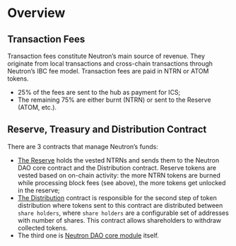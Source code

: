 # Overview

## Transaction Fees

Transaction fees constitute Neutron’s main source of revenue. They originate from local transactions and cross-chain
transactions through Neutron’s IBC fee model. Transaction fees are paid in NTRN or ATOM tokens.

- 25% of the fees are sent to the hub as payment for ICS;
- The remaining 75% are either burnt (NTRN) or sent to the Reserve (ATOM, etc.).

## Reserve, Treasury and Distribution Contract

There are 3 contracts that manage Neutron’s funds:

- [The Reserve](reserve/overview) holds the vested NTRNs and sends them to the Neutron DAO core contract and the Distribution contract. Reserve tokens are
  vested based on on-chain activity: the more NTRN tokens are burned while processing block fees (see above), the more
  tokens get unlocked in the reserve;
- [The Distribution](distribution/overview) contract is responsible for the second step of token distribution where tokens sent to this
  contract are distributed between `share holders`, where `share holders` are a configurable set of addresses with
  number of shares. This contract allows shareholders to withdraw collected tokens.
- The third one is [Neutron DAO core module](../dao/overview) itself.
